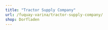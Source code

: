 ```yaml
---
title: "Tractor Supply Company"
url: /fuquay-varina/tractor-supply-company/
shop: Dorfladen
---
```

